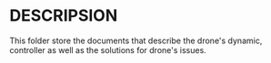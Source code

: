 # DESCRIPSION

This folder store the documents that describe the drone's dynamic, controller as well as the solutions for drone's issues.
